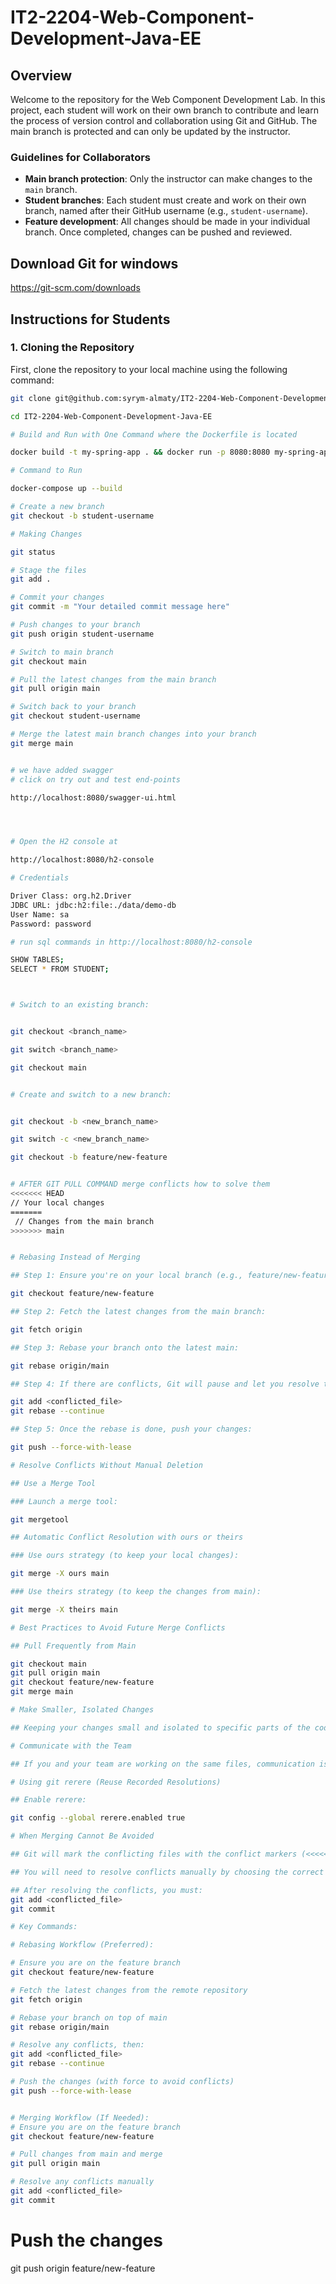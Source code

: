 # IT2-2204-Web-Component-Development-Java-EE

## Overview

Welcome to the repository for the Web Component Development Lab. In this project, each student will work on their own branch to contribute and learn the process of version control and collaboration using Git and GitHub. The main branch is protected and can only be updated by the instructor.



### Guidelines for Collaborators

- **Main branch protection**: Only the instructor can make changes to the `main` branch.
- **Student branches**: Each student must create and work on their own branch, named after their GitHub username (e.g., `student-username`).
- **Feature development**: All changes should be made in your individual branch. Once completed, changes can be pushed and reviewed.

## Download Git for windows

https://git-scm.com/downloads

## Instructions for Students

### 1. Cloning the Repository

First, clone the repository to your local machine using the following command:

```bash
git clone git@github.com:syrym-almaty/IT2-2204-Web-Component-Development-Java-EE.git

cd IT2-2204-Web-Component-Development-Java-EE

# Build and Run with One Command where the Dockerfile is located

docker build -t my-spring-app . && docker run -p 8080:8080 my-spring-app

# Command to Run

docker-compose up --build

# Create a new branch
git checkout -b student-username

# Making Changes

git status

# Stage the files
git add .

# Commit your changes
git commit -m "Your detailed commit message here"

# Push changes to your branch
git push origin student-username

# Switch to main branch
git checkout main

# Pull the latest changes from the main branch
git pull origin main

# Switch back to your branch
git checkout student-username

# Merge the latest main branch changes into your branch
git merge main


# we have added swagger
# click on try out and test end-points

http://localhost:8080/swagger-ui.html




# Open the H2 console at

http://localhost:8080/h2-console

# Credentials

Driver Class: org.h2.Driver
JDBC URL: jdbc:h2:file:./data/demo-db
User Name: sa
Password: password

# run sql commands in http://localhost:8080/h2-console

SHOW TABLES;
SELECT * FROM STUDENT;



# Switch to an existing branch:


git checkout <branch_name>

git switch <branch_name>

git checkout main


# Create and switch to a new branch:


git checkout -b <new_branch_name>

git switch -c <new_branch_name>

git checkout -b feature/new-feature


# AFTER GIT PULL COMMAND merge conflicts how to solve them
<<<<<<< HEAD
// Your local changes
=======
 // Changes from the main branch
>>>>>>> main


# Rebasing Instead of Merging

## Step 1: Ensure you're on your local branch (e.g., feature/new-feature):

git checkout feature/new-feature

## Step 2: Fetch the latest changes from the main branch:

git fetch origin

## Step 3: Rebase your branch onto the latest main:

git rebase origin/main

## Step 4: If there are conflicts, Git will pause and let you resolve them manually. After resolving them, use:

git add <conflicted_file>
git rebase --continue

## Step 5: Once the rebase is done, push your changes:

git push --force-with-lease

# Resolve Conflicts Without Manual Deletion

## Use a Merge Tool

### Launch a merge tool:

git mergetool

## Automatic Conflict Resolution with ours or theirs

### Use ours strategy (to keep your local changes):

git merge -X ours main

### Use theirs strategy (to keep the changes from main):

git merge -X theirs main

# Best Practices to Avoid Future Merge Conflicts

## Pull Frequently from Main

git checkout main
git pull origin main
git checkout feature/new-feature
git merge main

# Make Smaller, Isolated Changes

## Keeping your changes small and isolated to specific parts of the codebase helps reduce conflicts, as the more you modify the same areas, the higher the chance of conflicts.

# Communicate with the Team

## If you and your team are working on the same files, communication is key. Avoid editing the same files simultaneously unless necessary.

# Using git rerere (Reuse Recorded Resolutions)

## Enable rerere:

git config --global rerere.enabled true

# When Merging Cannot Be Avoided

## Git will mark the conflicting files with the conflict markers (<<<<<<, ======, >>>>>>).

## You will need to resolve conflicts manually by choosing the correct version of the code.

## After resolving the conflicts, you must:
git add <conflicted_file>
git commit

# Key Commands:

# Rebasing Workflow (Preferred):

# Ensure you are on the feature branch
git checkout feature/new-feature

# Fetch the latest changes from the remote repository
git fetch origin

# Rebase your branch on top of main
git rebase origin/main

# Resolve any conflicts, then:
git add <conflicted_file>
git rebase --continue

# Push the changes (with force to avoid conflicts)
git push --force-with-lease


# Merging Workflow (If Needed):
# Ensure you are on the feature branch
git checkout feature/new-feature

# Pull changes from main and merge
git pull origin main

# Resolve any conflicts manually
git add <conflicted_file>
git commit
```

# Push the changes
git push origin feature/new-feature
